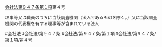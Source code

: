 [会社法第９４７条第１項](会社法＿＿＿＿第９４７条第１項)第４号

理事等又は職員のうちに当該調査機関（法人であるものを除く。）又は当該調査機関の代表権を有する理事等が含まれている法人


#会社法
#会社法/第９４７条
#会社法/第９４７条/第１項
#会社法/第９４７条/第１項/第４号
